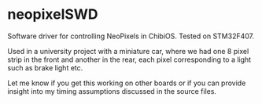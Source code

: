 # neopixelSWD
Software driver for controlling NeoPixels in ChibiOS. Tested on STM32F407.

Used in a university project with a miniature car, where we had one 8 pixel strip in the front and another in the rear, each pixel corresponding to a light such as brake light etc.

Let me know if you get this working on other boards or if you can provide insight into my timing assumptions discussed in the source files.
